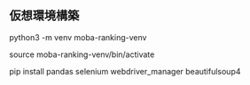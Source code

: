 ## 仮想環境構築

python3 -m venv moba-ranking-venv

source moba-ranking-venv/bin/activate

pip install pandas selenium webdriver_manager beautifulsoup4
